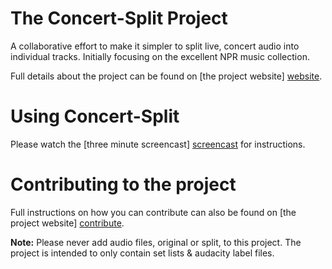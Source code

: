 # The Concert-Split Project

A collaborative effort to make it simpler to split live, concert audio into individual tracks. Initially focusing on the excellent NPR music collection.

Full details about the project can be found on [the project website] [website].

# Using Concert-Split

Please watch the [three minute screencast] [screencast] for instructions.

# Contributing to the project

Full instructions on how you can contribute can also be found on [the project website] [contribute].

**Note:** Please never add audio files, original or split, to this project. The project is intended to only contain set lists & audacity label files.

[website]:    http://marcos.wrightkuhns.com/concert-split/
[screencast]: http://www.youtube.com/watch?v=aWPoJ6sm8HU
[contribute]: http://marcos.wrightkuhns.com/concert-split/#contribute